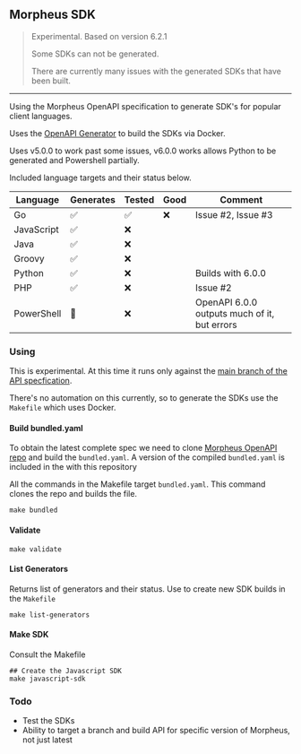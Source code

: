 ## Morpheus SDK

> Experimental. Based on version 6.2.1
> 
> Some SDKs can not be generated.
>
> There are currently many issues with the generated SDKs that have been built.

<hr>

Using the Morpheus OpenAPI specification to generate SDK's for popular client languages.

Uses the [OpenAPI Generator](https://openapi-generator.tech/) to build the SDKs via Docker.

Uses v5.0.0 to work past some issues, v6.0.0 works allows Python to be generated and Powershell partially.

Included language targets and their status below. 

| Language   | Generates | Tested | Good | Comment                                      |
|------------|---------|--------|-----|----------------------------------------------|
| Go         | ✅       | ✅      | ❌   | Issue #2, Issue #3                           |
| JavaScript | ✅       | ❌      |     |                                              |
| Java       | ✅       | ❌      |     |                                              |
| Groovy     |    ✅     | ❌      |     |                                              | 
| Python     | ✅        |   ❌     |     | Builds with 6.0.0                            |   
| PHP        | ✅       | ❌      |     | Issue #2                                     |
| PowerShell | 🤷        |    ❌     |     | OpenAPI 6.0.0 outputs much of it, but errors |

### Using

This is experimental. At this time it runs only against the [main branch of the API specfication](https://github.com/gomorpheus/morpheus-openapi).

There's no automation on this currently, so to generate the SDKs use the `Makefile` which uses Docker.


#### Build bundled.yaml

To obtain the latest complete spec we need to clone [Morpheus OpenAPI repo](https://github.com/gomorpheus/morpheus-openapi) 
and build the `bundled.yaml`. A version of the compiled `bundled.yaml` is included in the with this repository

All the commands in the Makefile target `bundled.yaml`. This command clones the repo and builds the file.

```shell
make bundled
```

#### Validate

```shell
make validate
```

#### List Generators

Returns list of generators and their status. Use to create new SDK builds in the `Makefile`

```shell
make list-generators
```

#### Make SDK
Consult the Makefile
```shell
## Create the Javascript SDK
make javascript-sdk
```


### Todo
- Test the SDKs
- Ability to target a branch and build API for specific version of Morpheus, not just latest